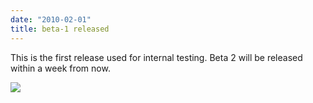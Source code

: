 ```yaml
---
date: "2010-02-01"
title: beta-1 released
---
```


This is the first release used for internal testing. Beta 2 will be released within a week from now.

![](/images/parliament-european-union.jpg)
